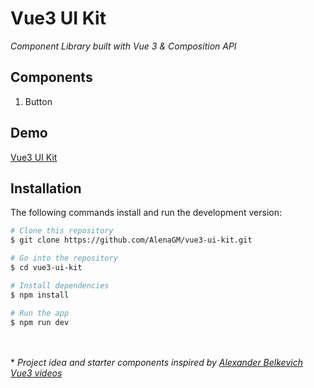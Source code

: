 # Vue3 UI Kit
_Component Library built with Vue 3 & Composition API_


## Components
1. Button 


## Demo
[Vue3 UI Kit]

## Installation

The following commands install and run the development version:

```bash
# Clone this repository
$ git clone https://github.com/AlenaGM/vue3-ui-kit.git

# Go into the repository
$ cd vue3-ui-kit

# Install dependencies
$ npm install

# Run the app
$ npm run dev
```

  <br><br>
  \* _Project  idea and starter components inspired by [Alexander Belkevich Vue3 videos]_ 
  
   [Vue3 UI Kit]: <https://alenagm.github.io/vue3-ui-kit/>
   [Alexander Belkevich Vue3 videos]: <https://www.youtube.com/watch?v=zry-IbgQOaQ&list=PL2hgv2vHkQ7Be1lSDvvlhsxoTHddbgWw9>
